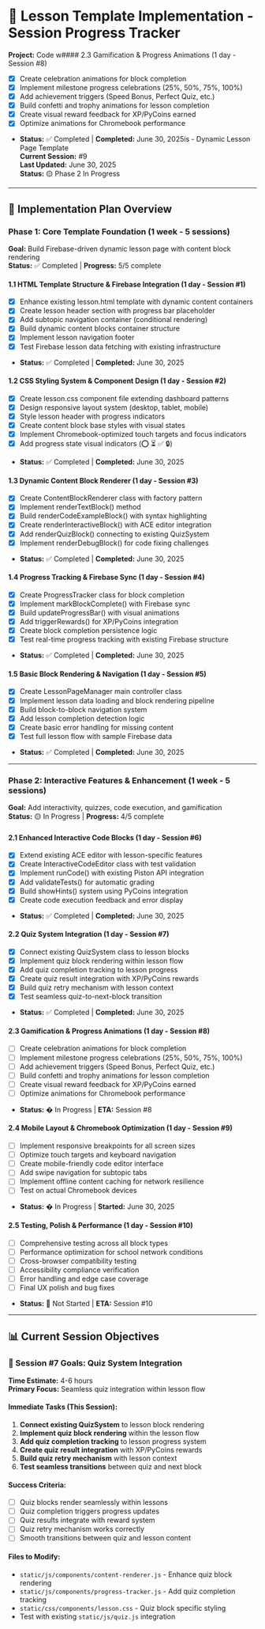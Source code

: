 # 📖 Lesson Template Implementation - Session Progress Tracker
**Project:** Code w#### 2.3 Gamification & Progress Animations (1 day - Session #8)
- [x] Create celebration animations for block completion
- [x] Implement milestone progress celebrations (25%, 50%, 75%, 100%)
- [x] Add achievement triggers (Speed Bonus, Perfect Quiz, etc.)
- [x] Build confetti and trophy animations for lesson completion
- [x] Create visual reward feedback for XP/PyCoins earned
- [x] Optimize animations for Chromebook performance
- **Status:** ✅ Completed | **Completed:** June 30, 2025is - Dynamic Lesson Page Template  
**Current Session:** #9  
**Last Updated:** June 30, 2025  
**Status:** 🟡 Phase 2 In Progress

---

## 🚀 Implementation Plan Overview

### **Phase 1: Core Template Foundation** (1 week - 5 sessions)
**Goal:** Build Firebase-driven dynamic lesson page with content block rendering  
**Status:** ✅ Completed | **Progress:** 5/5 complete

#### 1.1 HTML Template Structure & Firebase Integration (1 day - Session #1)
- [x] Enhance existing lesson.html template with dynamic content containers
- [x] Create lesson header section with progress bar placeholder
- [x] Add subtopic navigation container (conditional rendering)
- [x] Build dynamic content blocks container structure
- [x] Implement lesson navigation footer
- [x] Test Firebase lesson data fetching with existing infrastructure
- **Status:** ✅ Completed | **Completed:** June 30, 2025

#### 1.2 CSS Styling System & Component Design (1 day - Session #2)
- [x] Create lesson.css component file extending dashboard patterns
- [x] Design responsive layout system (desktop, tablet, mobile)
- [x] Style lesson header with progress indicators
- [x] Create content block base styles with visual states
- [x] Implement Chromebook-optimized touch targets and focus indicators
- [x] Add progress state visual indicators (⭕ ⏳ ✅ 🔒)
- **Status:** ✅ Completed | **Completed:** June 30, 2025

#### 1.3 Dynamic Content Block Renderer (1 day - Session #3)
- [x] Create ContentBlockRenderer class with factory pattern
- [x] Implement renderTextBlock() method
- [x] Build renderCodeExampleBlock() with syntax highlighting
- [x] Create renderInteractiveBlock() with ACE editor integration
- [x] Add renderQuizBlock() connecting to existing QuizSystem
- [x] Implement renderDebugBlock() for code fixing challenges
- **Status:** ✅ Completed | **Completed:** June 30, 2025

#### 1.4 Progress Tracking & Firebase Sync (1 day - Session #4)
- [x] Create ProgressTracker class for block completion
- [x] Implement markBlockComplete() with Firebase sync
- [x] Build updateProgressBar() with visual animations
- [x] Add triggerRewards() for XP/PyCoins integration
- [x] Create block completion persistence logic
- [x] Test real-time progress tracking with existing Firebase structure
- **Status:** ✅ Completed | **Completed:** June 30, 2025

#### 1.5 Basic Block Rendering & Navigation (1 day - Session #5)
- [x] Create LessonPageManager main controller class
- [x] Implement lesson data loading and block rendering pipeline
- [x] Build block-to-block navigation system
- [x] Add lesson completion detection logic
- [x] Create basic error handling for missing content
- [x] Test full lesson flow with sample Firebase data
- **Status:** ✅ Completed | **Completed:** June 30, 2025

---

### **Phase 2: Interactive Features & Enhancement** (1 week - 5 sessions)
**Goal:** Add interactivity, quizzes, code execution, and gamification  
**Status:** 🟡 In Progress | **Progress:** 4/5 complete

#### 2.1 Enhanced Interactive Code Blocks (1 day - Session #6)
- [x] Extend existing ACE editor with lesson-specific features
- [x] Create InteractiveCodeEditor class with test validation
- [x] Implement runCode() with existing Piston API integration
- [x] Add validateTests() for automatic grading
- [x] Build showHints() system using PyCoins integration
- [x] Create code execution feedback and error display
- **Status:** ✅ Completed | **Completed:** June 30, 2025

#### 2.2 Quiz System Integration (1 day - Session #7)
- [x] Connect existing QuizSystem class to lesson blocks
- [x] Implement quiz block rendering within lesson flow
- [x] Add quiz completion tracking to lesson progress
- [x] Create quiz result integration with XP/PyCoins rewards
- [x] Build quiz retry mechanism with lesson context
- [x] Test seamless quiz-to-next-block transition
- **Status:** ✅ Completed | **Completed:** June 30, 2025

#### 2.3 Gamification & Progress Animations (1 day - Session #8)
- [ ] Create celebration animations for block completion
- [ ] Implement milestone progress celebrations (25%, 50%, 75%, 100%)
- [ ] Add achievement triggers (Speed Bonus, Perfect Quiz, etc.)
- [ ] Build confetti and trophy animations for lesson completion
- [ ] Create visual reward feedback for XP/PyCoins earned
- [ ] Optimize animations for Chromebook performance
- **Status:** � In Progress | **ETA:** Session #8

#### 2.4 Mobile Layout & Chromebook Optimization (1 day - Session #9)
- [ ] Implement responsive breakpoints for all screen sizes
- [ ] Optimize touch targets and keyboard navigation
- [ ] Create mobile-friendly code editor interface
- [ ] Add swipe navigation for subtopic tabs
- [ ] Implement offline content caching for network resilience
- [ ] Test on actual Chromebook devices
- **Status:** � In Progress | **Started:** June 30, 2025

#### 2.5 Testing, Polish & Performance (1 day - Session #10)
- [ ] Comprehensive testing across all block types
- [ ] Performance optimization for school network conditions
- [ ] Cross-browser compatibility testing
- [ ] Accessibility compliance verification
- [ ] Error handling and edge case coverage
- [ ] Final UX polish and bug fixes
- **Status:** 🔴 Not Started | **ETA:** Session #10

---

## 📊 **Current Session Objectives**

### **🎯 Session #7 Goals: Quiz System Integration**
**Time Estimate:** 4-6 hours  
**Primary Focus:** Seamless quiz integration within lesson flow

#### **Immediate Tasks (This Session):**
1. **Connect existing QuizSystem** to lesson block rendering
2. **Implement quiz block rendering** within the lesson flow
3. **Add quiz completion tracking** to lesson progress system
4. **Create quiz result integration** with XP/PyCoins rewards
5. **Build quiz retry mechanism** with lesson context
6. **Test seamless transitions** between quiz and next block

#### **Success Criteria:**
- [ ] Quiz blocks render seamlessly within lessons
- [ ] Quiz completion triggers progress updates
- [ ] Quiz results integrate with reward system
- [ ] Quiz retry mechanism works correctly
- [ ] Smooth transitions between quiz and lesson content

#### **Files to Modify:**
- `static/js/components/content-renderer.js` - Enhance quiz block rendering
- `static/js/components/progress-tracker.js` - Add quiz completion tracking
- `static/css/components/lesson.css` - Quiz block specific styling
- Test with existing `static/js/quiz.js` integration